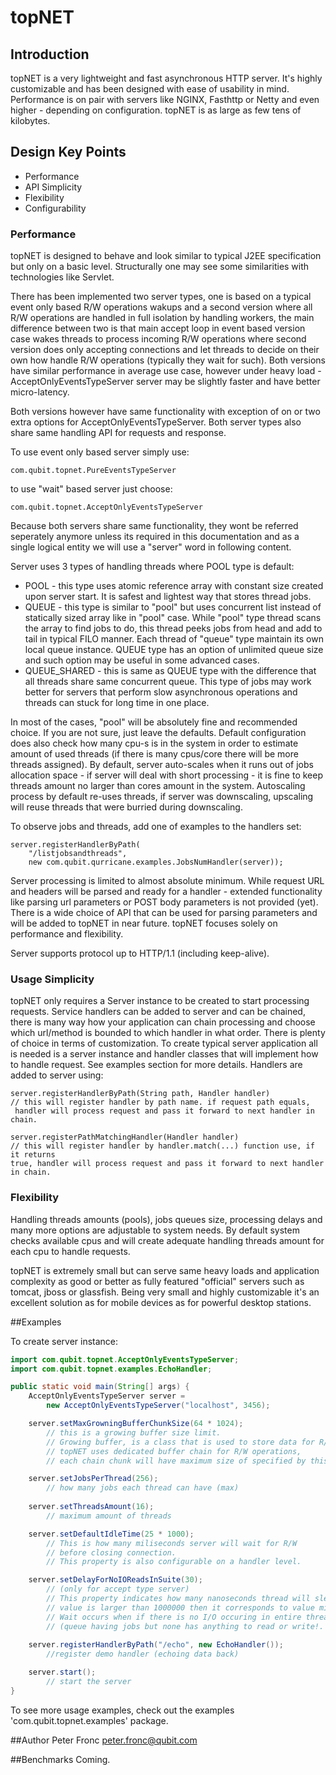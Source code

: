 # topNET

## Introduction

topNET is a very lightweight and fast asynchronous HTTP server. It's highly customizable and has been designed with ease of usability in mind.
Performance is on pair with servers like NGINX, Fasthttp or Netty and even higher - depending on configuration.
topNET is as large as few tens of kilobytes.

## Design Key Points
* Performance
* API Simplicity
* Flexibility
* Configurability

### Performance

topNET is designed to behave and look similar to typical J2EE specification but only on a basic level. Structurally one may see some similarities with technologies like Servlet.

There has been implemented two server types, one is based on a typical event only based R/W operations wakups and a second version where all R/W operations are handled in full isolation by handling workers, the main difference between two is that main accept loop in event based version case wakes threads to process incoming R/W operations where second version does only accepting connections and let threads to decide on their own how handle R/W operations (typically they wait for such).
Both versions have similar performance in average use case, however under heavy 
load - AcceptOnlyEventsTypeServer server may be slightly faster and have better micro-latency.

Both versions however have same functionality with exception of on or two extra options for AcceptOnlyEventsTypeServer.
Both server types also share same handling API for requests and response.

To use event only based server simply use:
```
com.qubit.topnet.PureEventsTypeServer
```
to use "wait" based server just choose:
```
com.qubit.topnet.AcceptOnlyEventsTypeServer
```

Because both servers share same functionality, they wont be referred seperately anymore unless its required in this documentation and as a single logical entity we will use a "server" word in following content.

Server uses 3 types of handling threads where POOL type is default:
* POOL - this type uses atomic reference array with constant 
    size created upon server start. It is safest and lightest way that stores thread jobs. 
* QUEUE - this type is similar to "pool" but uses concurrent list instead of 
    statically sized array like in "pool" case. While "pool" type thread scans the 
    array to find jobs to do, this thread peeks jobs from head and add to tail in 
    typical FILO manner. Each thread of "queue" type maintain its own local queue 
    instance. QUEUE type has an option of unlimited queue size and such option may be useful in some advanced cases.
* QUEUE_SHARED - this is same as QUEUE type with the difference that all threads 
    share same concurrent queue. This type of jobs may work better for servers that 
    perform slow asynchronous operations and threads can stuck for long time in 
    one place.

In most of the cases, "pool" will be absolutely fine and recommended choice. 
If you are not sure, just leave the defaults. 
Default configuration does also check how many cpu-s is in the system in order to
 estimate amount of used threads (if there is many cpus/core there will be more 
threads assigned). By default, server auto-scales when it runs out of jobs allocation
space - if server will deal with short processing - it is fine to keep threads amount 
no larger than cores amount in the system. Autoscaling process by default re-uses threads, 
if server was downscaling, upscaling will reuse threads that were burried during 
downscaling.

To observe jobs and threads, add one of examples to the handlers set: 

```
server.registerHandlerByPath(
    "/listjobsandthreads",
    new com.qubit.qurricane.examples.JobsNumHandler(server));

```

Server processing is limited to almost absolute minimum. While request URL and headers will be parsed and ready for a handler - extended functionality like parsing url parameters or POST body parameters is not provided (yet). 
There is a wide choice of API that can be used for parsing parameters and will be added to topNET in near future.
topNET focuses solely on performance and flexibility.

Server supports protocol up to HTTP/1.1 (including keep-alive).

### Usage Simplicity
topNET only requires a Server instance to be created to start processing requests. 
Service handlers can be added to server and can be chained, there is many 
way how your application can chain processing and choose which url/method is bounded 
to which handler in what order. There is plenty of choice in terms of customization.
To create typical server application all is needed is a server instance and handler 
classes that will implement how to handle request. See examples section for more 
details. Handlers are added to server using:

```
server.registerHandlerByPath(String path, Handler handler)
// this will register handler by path name. if request path equals,
 handler will process request and pass it forward to next handler in chain.

server.registerPathMatchingHandler(Handler handler)
// this will register handler by handler.match(...) function use, if it returns
true, handler will process request and pass it forward to next handler in chain.

```

### Flexibility 
Handling threads amounts (pools), jobs queues size, processing delays and many 
more options are adjustable to system needs. By default system checks available 
cpus and will create adequate handling threads amount for each cpu to handle requests.

topNET is extremely small but can serve same heavy loads and application complexity 
as good or better as fully featured "official" servers such as tomcat, jboss or glassfish. 
Being very small and highly customizable it's an excellent solution as 
for mobile devices as for powerful desktop stations.


##Examples

To create server instance:

```java
import com.qubit.topnet.AcceptOnlyEventsTypeServer;
import com.qubit.topnet.examples.EchoHandler;

public static void main(String[] args) {
	AcceptOnlyEventsTypeServer server = 
        new AcceptOnlyEventsTypeServer("localhost", 3456);

	server.setMaxGrowningBufferChunkSize(64 * 1024); 
        // this is a growing buffer size limit.
        // Growing buffer, is a class that is used to store data for R/W operations. 
        // topNET uses dedicated buffer chain for R/W operations, 
        // each chain chunk will have maximum size of specified by this setter.

	server.setJobsPerThread(256);
        // how many jobs each thread can have (max)
  	
    server.setThreadsAmount(16);
        // maximum amount of threads

  	server.setDefaultIdleTime(25 * 1000);
        // This is how many miliseconds server will wait for R/W 
        // before closing connection.
  		// This property is also configurable on a handler level.

  	server.setDelayForNoIOReadsInSuite(30);
        // (only for accept type server)
        // This property indicates how many nanoseconds thread will sleep (if
        // value is larger than 1000000 then it corresponds to value miliseconds after dividing by 1000000).
  		// Wait occurs when if there is no I/O occuring in entire threads queue 
        // (queue having jobs but none has anything to read or write!.
  	
  	server.registerHandlerByPath("/echo", new EchoHandler());
        //register demo handler (echoing data back)

  	server.start();
        // start the server
}
```

To see more usage examples, check out the examples 'com.qubit.topnet.examples' package.

##Author
Peter Fronc <peter.fronc@qubit.com>

##Benchmarks
Coming.

